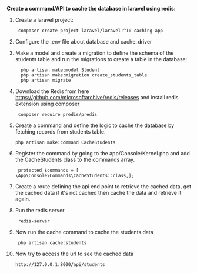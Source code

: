 **Create a command/API to cache the database in laravel using redis:**

1. Create a laravel project:
        
        composer create-project laravel/laravel:^10 caching-app

2. Configure the .env file about database and cache_driver

3. Make a model and create a migration to define the schema of the students table and run the migrations to create a table in the database:

         php artisan make:model Student
         php artisan make:migration create_students_table
         php artisan migrate

4. Download the Redis from here https://github.com/microsoftarchive/redis/releases and install redis extension using composer

        composer require predis/predis
   
5. Create a command and define the logic to cache the database by fetching records from students table.
    
       php artisan make:command CacheStudents

6. Register the command by going to the app/Console/Kernel.php and add the CacheStudents class to the commands array.
    
        protected $commands = [ \App\Console\Commands\CacheStudents::class,];

7. Create a route defining the api end point to retrieve the cached data, get the cached data if it's not cached then cache the data and retrieve it again.

8. Run the redis server
    
        redis-server

9. Now run the cache command to cache the students data
        
        php artisan cache:students

10. Now try to access the url to see the cached data
    
        http://127.0.0.1:8000/api/students

